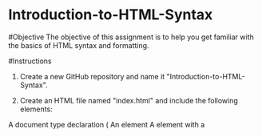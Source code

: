 # Introduction-to-HTML-Syntax
#Objective
The objective of this assignment is to help you get familiar with the basics of HTML syntax and formatting.

#Instructions

1. Create a new GitHub repository and name it "Introduction-to-HTML-Syntax".

2. Create an HTML file named "index.html" and include the following elements:

A document type declaration (<!DOCTYPE html>
An <html> element
A <head> element with a <title> element that contains the title of the webpage
A <body> element   
     
3. Inside the <body> element, create the following elements

A header with a heading that says "My First HTML Page".
A paragraph that introduces yourself (e.g. "Hi, my name is [your name] and I'm learning HTML...")
A second-level heading that says "My Motivation"
A paragraph that describes your motivation for learning HTML

4. Use appropriate HTML formatting and syntax to ensure that your page is properly structured and easy to read.

5. Test your HTML file in a web browser to ensure that it displays correctly.

6. Commit and push your changes to GitHub.

7. Submit your assignment by sharing the link of the Github repository.

